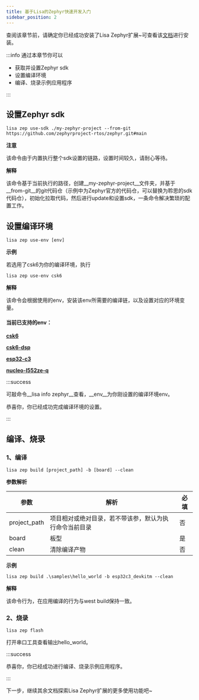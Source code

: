 ```yaml
---
title: 基于Lisa的Zephyr快速开发入门
sidebar_position: 2
---
```


查阅该章节前，请确定你已经成功安装了Lisa Zephyr扩展~可查看该[文档](./installation)进行安装。

:::info 通过本章节你可以

- 获取并设置Zephyr sdk
- 设置编译环境
- 编译、烧录示例应用程序

:::

## 设置Zephyr sdk

```shell
lisa zep use-sdk ./my-zephyr-project --from-git https://github.com/zephyrproject-rtos/zephyr.git#main
```

__注意__

该命令由于内置执行整个sdk设置的链路，设置时间较久，请耐心等待。

__解释__

该命令基于当前执行的路径，创建__my-zephyr-project__文件夹，并基于__from-git__的git代码仓（示例中为Zephyr官方的代码仓，可以替换为聆思的sdk代码仓），初始化拉取代码，然后进行update和设置sdk，一条命令解决繁琐的配置工作。


## 设置编译环境

```shell
lisa zep use-env [env]
```

__示例__

若选用了csk6为你的编译环境，执行

```shell
lisa zep use-env csk6
```

__解释__

该命令会根据使用的env，安装该env所需要的编译链，以及设置对应的环境变量。

#### 当前已支持的env：

[__csk6__](https://lpm.listenai.com/lpm/info?keyword=%40lisa-env%2Fcsk6)

[__csk6-dsp__](https://lpm.listenai.com/lpm/info?keyword=%40lisa-env%2Fcsk6-dsp)

[__esp32-c3__](https://lpm.listenai.com/lpm/info?keyword=%40lisa-env%2Fesp32-c3)

[__nucleo-l552ze-q__](https://lpm.listenai.com/lpm/info?keyword=%40lisa-env%2Fnucleo-l552ze-q)

:::success

可敲命令__lisa info zephyr__查看，__env__为你刚设置的编译环境env。

恭喜你，你已经成功完成编译环境的设置。

:::

## 编译、烧录

### 1、编译

```shell
lisa zep build [project_path] -b [board] --clean
```

__参数解析__

| 参数 | 解析 | 必填 |
| -- | -- | -- |
| project_path | 项目相对或绝对目录，若不带该参，默认为执行命令当前目录 | 否 |
| board | 板型 | 是 |
| clean | 清除编译产物 | 否 |

__示例__

```shell
lisa zep build .\samples\hello_world -b esp32c3_devkitm --clean
```

__解释__

该命令行为，在应用编译的行为与west build保持一致。

### 2、烧录

```shell
lisa zep flash
```

打开串口工具查看输出hello_world。

:::success

恭喜你，你已经成功进行编译、烧录示例应用程序。

:::

下一步，继续其余文档探索Lisa Zephyr扩展的更多使用功能吧~